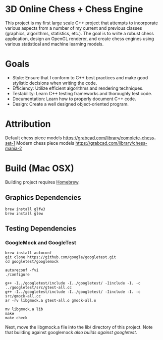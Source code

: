 # 3D Online Chess + Chess Engine
This project is my first large scale C++ project that attempts to incorporate various aspects from a number of my current and previous classes (graphics, algorithms, statistics, etc.). The goal is to write a robust chess application, design an OpenGL renderer, and create chess engines using various statistical and machine learning models.

# Goals
- Style: Ensure that I conform to C++ best practices and make good stylistic decisions when writing the code.
- Efficiency: Utilize efficient algorithms and rendering techniques.
- Testability: Learn C++ testing frameworks and thoroughly test code.
- Documentation: Learn how to properly document C++ code.
- Design: Create a well designed object-oriented program.

# Attribution
Default chess piece models https://grabcad.com/library/complete-chess-set-1
Modern chess piece models https://grabcad.com/library/chess-mania-2

# Build (Mac OSX)
Building project requires [Homebrew](http://brew.sh/).

## Graphics Dependencies
```
brew install glfw3
brew install glew
```

## Testing Dependencies
### GoogleMock and GoogleTest
```
brew install autoconf
git clone https://github.com/google/googletest.git
cd googletest/googlemock

autoreconf -fvi
./configure

g++ -I../googletest/include -I../googletest/ -Iinclude -I. -c ../googletest/src/gtest-all.cc 
g++ -I../googletest/include -I../googletest/ -Iinclude -I. -c src/gmock-all.cc 
ar -rv libgmock.a gtest-all.o gmock-all.o

mv libgmock.a lib
make
make check
```

Next, move the libgmock.a file into the lib/ directory of this project. Note that building against googlemock *also builds against googletest*.
